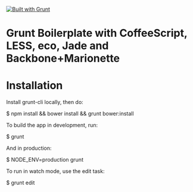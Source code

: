 [![Built with Grunt](https://cdn.gruntjs.com/builtwith.png)](http://gruntjs.com/)

Grunt Boilerplate with CoffeeScript, LESS, eco, Jade and Backbone+Marionette
====

Installation
====

Install grunt-cli locally, then do:

$ npm install && bower install && grunt bower:install

To build the app in development, run:

$ grunt

And in production:

$ NODE_ENV=production grunt

To run in watch mode, use the edit task:

$ grunt edit

